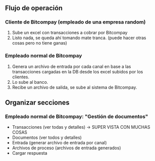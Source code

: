 #

## Flujo de operación

### Cliente de Bitcompay (empleado de una empresa random)

1. Sube un excel con transacciones a cobrar por Bitcompay
2. Listo nada, se queda ahí tomando mate tranca. (puede hacer otras cosas pero no tiene ganas)

### Empleado normal de Bitcompay

1. Genera un archivo de entrada por cada canal en base a las transacciones cargadas en la DB desde los excel subidos por los clientes.
2. Lo sube al banco.
3. Recibe un archivo de salida, se sube al sistema de Bitcompay.

## Organizar secciones

### Empleado normal de Bitcompay: "Gestión de documentos"

- Transacciones (ver todas y detalles) -> SUPER VISTA CON MUCHAS COSAS
- Documentos (ver todos y detalles)
- Entrada (generar archivo de entrada por canal)
- Archivos de proceso (archivos de entrada generados)
- Cargar respuesta
